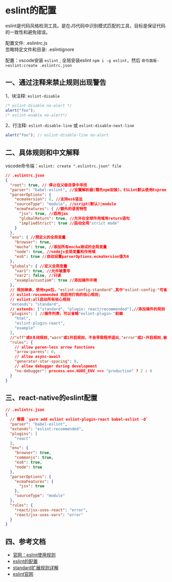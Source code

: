 <!-- 2017/5/10  -->

# eslint的配置

eslint是代码风格检测工具。是在JS代码中识别模式匹配的工具，目标是保证代码的一致性和避免错误。

配置文件: .eslintrc.js</br>
忽略特定文件和目录: .eslintignore

配置：vscode安装 `eslint` , 全局安装eslint `npm i -g eslint`，然后 `命令面板->eslint:create .eslintrc.json`

## 一、通过注释来禁止规则出现警告

1、块注释: `eslint-disable`

```javascript
/* eslint-disable no-alert */
alert("foo");
/* eslint-enable no-alert*/
```

2、行注释: `eslint-disable-line` 或 `eslint-disable-next-line`

```javascript
alert("foo"); // eslint-disable-line no-alert
```

## 二、具体规则和中文解释

vscode命令端：`eslint: create ".eslintrc.json" file` 

```json
// .eslintrc.json
{
  "root": true, // 停止在父级目录中寻找
  "parser": "babel-eslint", //设置解析器(需先npm安装)，ESLint默认使用Espree为解析器
  "parserOptions": {
    "ecmaVersion": 6, //支持es6语法
    "sourceType": "module", //script(默认)|module
    "ecmaFeatures": { //额外的语言特性
      "jsx": true, //启用jax
      "globalReturn": true, //允许在全球作用域用return语句 
      "impliedStrict": true //启动全局"strict mode"
    }
  },
  "env": { //预定义的全局变量
    "browser": true,
    "mocha": true, //添加所有mocha测试的全局变量
    "node": true, //nodejs全局变量和作用域
    "es6": true //自动设置parserOptions.ecmaVersion值为6
  },
  "globals": { //定义全局变量
    "var1": true, //允许被重写
    "var2": false, //只读
    "example/custiom": true //添加插件环境
  },
  // 规则继承，使用npm包，"eslint-config-standard",其中"eslint-config-"可省略;
  // eslint:recommended 则启用打钩的核心规则;
  // eslint:all启动所有核心规则
  "extends": "standard",
  // extends: ["standard", "plugin: react/recommended"],//添加插件的规则
  "plugins": [ //插件列表，可以省略"eslint-plugin-"前缀
    "html",
    "eslint-plugin-react",
    "example"
  ],
  //"off"或0关闭规则,"warn"或1开启规则，不会导致程序退出,"error"或2-开启规则,被触发时程序退出
  "rules": {
    // allow paren-less arrow functions
    "arrow-parens": 0,
    // allow async-await
    "generator-star-spacing": 0,
    // allow debugger during development
    "no-debugger": process.env.NODE_ENV === "production" ? 2 : 0
  }
}
```

## 三、react-native的eslint配置

```json
// .eslintrc.json
{
  // 需要 `yarn add eslint eslint-plugin-react babel-eslint -D`
  "parser": "babel-eslint",
  "extends": "eslint:recommended",
  "plugins": [
    "react"
  ],
  "env": {
    "browser": true,
    "commonjs": true,
    "es6": true,
    "node": true
  },
  "parserOptions": {
    "ecmaFeatures": {
      "jsx": true
    },
    "sourceType": "module"
  },
  "rules": {
    "react/jsx-uses-react": "error",
    "react/jsx-uses-vars": "error"
  }
}
```

## 四、参考文档

- [官网：eslint使用规则](http://eslint.cn/docs/rules/)
- [eslint的配置](http://eslint.cn/docs/user-guide/configuring)
- [standard扩展规则详解](https://github.com/standard/standard/blob/master/docs/RULES-zhcn.md)
- [eslint官网](http://eslint.cn/docs/user-guide/configuring)

